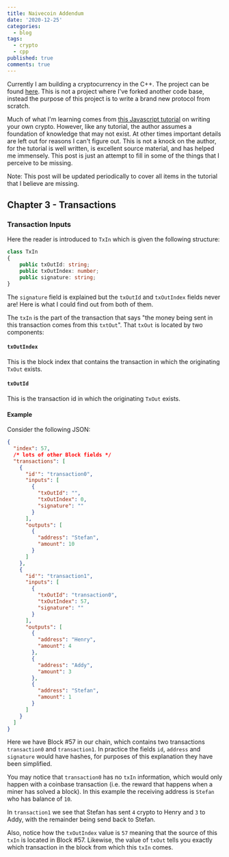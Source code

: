 ```yaml
---
title: Naivecoin Addendum
date: '2020-12-25'
categories:
  - blog
tags:
  - crypto
  - cpp
published: true
comments: true
---
```

Currently I am building a cryptocurrency in the C++. The project can be found [here](https://github.com/zethon/Ash). This is not a project where I've forked another code base, instead the purpose of this project is to write a brand new protocol from scratch. 

Much of what I'm learning comes from [this Javascript tutorial](https://lhartikk.github.io/) on writing your own crypto. However, like any tutorial, the author assumes a foundation of knowledge that may not exist. At other times important details are left out for reasons I can't figure out. This is not a knock on the author, for the tutorial is well written, is excellent source material, and has helped me immensely. This post is just an attempt to fill in some of the things that I perceive to be missing.

<div class="info">Note: This post will be updated periodically to cover all items in the tutorial that I believe are missing.</div>

## Chapter 3 - Transactions

### Transaction Inputs

Here the reader is introduced to `TxIn` which is given the following structure:

```typescript
class TxIn 
{
    public txOutId: string;
    public txOutIndex: number;
    public signature: string;
}
```

The `signature` field is explained but the `txOutId` and `txOutIndex` fields never are! Here is what I could find out from both of them.

The `txIn` is the part of the transaction that says "the money being sent in this transaction comes from this `txtOut`". That `txOut` is located by two components:

#### `txOutIndex`

This is the block index that contains the transaction in which the originating `TxOut` exists.

#### `txOutId`

This is the transaction id in which the originating `TxOut` exists. 

#### Example

Consider the following JSON:

```json
{
  "index": 57,
  /* lots of other Block fields */
  "transactions": [
    {
      "id'": "transaction0",
      "inputs": [
        {
          "txOutId": "",
          "txOutIndex": 0,
          "signature": ""
        }
      ],
      "outputs": [
        {
          "address": "Stefan",
          "amount": 10
        }
      ]
    },
    {
      "id'": "transaction1",
      "inputs": [
        {
          "txOutId": "transaction0",
          "txOutIndex": 57,
          "signature": ""
        }
      ],
      "outputs": [
        {
          "address": "Henry",
          "amount": 4
        },
        {
          "address": "Addy",
          "amount": 3
        },
        {
          "address": "Stefan",
          "amount": 1
        }
      ]
    }
  ]
}
```

Here we have Block #57 in our chain, which contains two transactions `transaction0` and `transaction1`. In practice the fields `id`, `address` and `signature` would have hashes, for purposes of this explanation they have been simplified.

You may notice that `transaction0` has no `txIn` information, which would only happen with a coinbase transaction (i.e. the reward that happens when a miner has solved a block). In this example the receiving address is `Stefan` who has balance of `10`. 

In `transaction1` we see that Stefan has sent `4` crypto to Henry and `3` to Addy, with the remainder being send back to Stefan. 

Also, notice how the `txOutIndex` value is `57` meaning that the source of this `txIn` is located in Block #57. Likewise, the value of `txOut` tells you exactly which transaction in the block from which this `txIn` comes.
